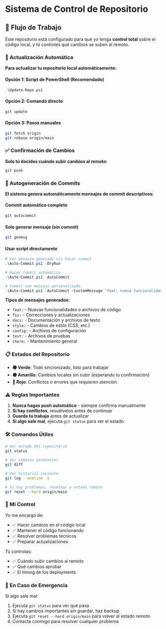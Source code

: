 # Sistema de Control de Repositorio

## 🎯 Flujo de Trabajo

Este repositorio está configurado para que yo tenga **control total** sobre el código local, y tú controles qué cambios se suben al remoto.

### 🔄 Actualización Automática

**Para actualizar tu repositorio local automáticamente:**

#### Opción 1: Script de PowerShell (Recomendado)

```powershell
.\Update-Repo.ps1
```

#### Opción 2: Comando directo

```bash
git update
```

#### Opción 3: Pasos manuales

```bash
git fetch origin
git rebase origin/main
```

### ✅ Confirmación de Cambios

**Solo tú decides cuándo subir cambios al remoto:**

```bash
git push
```

### 🤖 Autogeneración de Commits

**El sistema genera automáticamente mensajes de commit descriptivos:**

#### Commit automático completo

```bash
git autocommit
```

#### Solo generar mensaje (sin commit)

```bash
git genmsg
```

#### Usar script directamente

```powershell
# Ver mensaje generado sin hacer commit
.\Auto-Commit.ps1 -DryRun

# Hacer commit automático
.\Auto-Commit.ps1 -AutoCommit

# Commit con mensaje personalizado
.\Auto-Commit.ps1 -AutoCommit -CustomMessage "feat: nueva funcionalidad"
```

**Tipos de mensajes generados:**

- `feat:` - Nuevas funcionalidades o archivos de código
- `fix:` - Correcciones y actualizaciones
- `docs:` - Documentación y archivos de texto
- `style:` - Cambios de estilo (CSS, etc.)
- `config:` - Archivos de configuración
- `test:` - Archivos de pruebas
- `chore:` - Mantenimiento general

### 📋 Estados del Repositorio

- **🟢 Verde**: Todo sincronizado, listo para trabajar
- **🟡 Amarillo**: Cambios locales sin subir (esperando tu confirmación)
- **🔴 Rojo**: Conflictos o errores que requieren atención

### ⚠️ Reglas Importantes

1. **Nunca hagas push automático** - siempre confirma manualmente
2. **Si hay conflictos**, resuélvelos antes de continuar
3. **Guarda tu trabajo** antes de actualizar
4. **Si algo sale mal**, ejecuta `git status` para ver el estado

### 🛠️ Comandos Útiles

```bash
# Ver estado del repositorio
git status

# Ver cambios pendientes
git diff

# Ver historial reciente
git log --oneline -5

# Si hay problemas, resetear a estado remoto
git reset --hard origin/main
```

### 🤖 Mi Control

Yo me encargo de:

- ✅ Hacer cambios en el código local
- ✅ Mantener el código funcionando
- ✅ Resolver problemas técnicos
- ✅ Preparar actualizaciones

Tú controlas:

- ✅ Cuándo subir cambios al remoto
- ✅ Qué cambios aprobar
- ✅ El timing de los deployments

### 🚨 En Caso de Emergencia

Si algo sale mal:

1. Ejecuta `git status` para ver qué pasa
2. Si hay cambios importantes sin guardar, haz backup
3. Ejecuta `git reset --hard origin/main` para volver al estado remoto
4. Contacta conmigo para resolver cualquier problema

